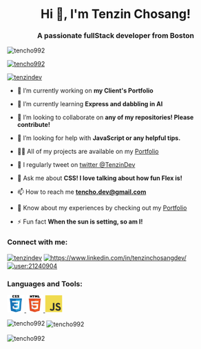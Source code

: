 <h1 align="center">Hi 👋, I'm Tenzin Chosang!</h1>
<h3 align="center">A passionate fullStack developer from Boston</h3>

<p align="left"> <img src="https://komarev.com/ghpvc/?username=tencho992&label=Profile%20views&color=0e75b6&style=flat" alt="tencho992" /> </p>

<p align="left"> <a href="https://github.com/ryo-ma/github-profile-trophy"><img src="https://github-profile-trophy.vercel.app/?username=tencho992" alt="tencho992" /></a> </p>

<p align="left"> <a href="https://twitter.com/tenzindev" target="blank"><img src="https://img.shields.io/twitter/follow/tenzindev?logo=twitter&style=for-the-badge" alt="tenzindev" /></a> </p>

- 🔭 I’m currently working on **my Client's Portfolio**

- 🌱 I’m currently learning **Express and dabbling in AI**

- 👯 I’m looking to collaborate on **any of my repositories! Please contribute!**

- 🤝 I’m looking for help with **JavaScript or any helpful tips.**

- 👨‍💻 All of my projects are available on my [Portfolio](https://tenzinchosang.netlify.app/)

- 📝 I regularly tweet on [twitter @TenzinDev](https://twitter.com/TenzinDev)

- 💬 Ask me about **CSS! I love talking about how fun Flex is!**

- 📫 How to reach me **tencho.dev@gmail.com**

- 📄 Know about my experiences by checking out my [Portfolio](https://tenzinchosang.netlify.app/)

- ⚡ Fun fact **When the sun is setting, so am I!**

<h3 align="left">Connect with me:</h3>
<p align="left">
<a href="https://twitter.com/tenzindev" target="blank"><img align="center" src="https://raw.githubusercontent.com/rahuldkjain/github-profile-readme-generator/master/src/images/icons/Social/twitter.svg" alt="tenzindev" height="30" width="40" /></a>
<a href="https://linkedin.com/in/https://www.linkedin.com/in/tenzinchosangdev/" target="blank"><img align="center" src="https://raw.githubusercontent.com/rahuldkjain/github-profile-readme-generator/master/src/images/icons/Social/linked-in-alt.svg" alt="https://www.linkedin.com/in/tenzinchosangdev/" height="30" width="40" /></a>
<a href="https://stackoverflow.com/users/user:21240904" target="blank"><img align="center" src="https://raw.githubusercontent.com/rahuldkjain/github-profile-readme-generator/master/src/images/icons/Social/stack-overflow.svg" alt="user:21240904" height="30" width="40" /></a>
</p>

<h3 align="left">Languages and Tools:</h3>
<p align="left"><a href="https://www.w3schools.com/css/" target="_blank" rel="noreferrer"> <img src="https://raw.githubusercontent.com/devicons/devicon/master/icons/css3/css3-original-wordmark.svg" alt="css3" width="40" height="40"/> </a> <a href="https://www.w3.org/html/" target="_blank" rel="noreferrer"> <img src="https://raw.githubusercontent.com/devicons/devicon/master/icons/html5/html5-original-wordmark.svg" alt="html5" width="40" height="40"/> </a> <a href="https://developer.mozilla.org/en-US/docs/Web/JavaScript" target="_blank" rel="noreferrer"> <img src="https://raw.githubusercontent.com/devicons/devicon/master/icons/javascript/javascript-original.svg" alt="javascript" width="40" height="40"/> </a> </p>

<p><img align="left" src="https://github-readme-stats.vercel.app/api/top-langs?username=tencho992&show_icons=true&locale=en&layout=compact" alt="tencho992" /></p>

<p>&nbsp;<img align="center" src="https://github-readme-stats.vercel.app/api?username=tencho992&show_icons=true&locale=en" alt="tencho992" /></p>

<p><img align="center" src="https://github-readme-streak-stats.herokuapp.com/?user=tencho992&" alt="tencho992" /></p>
